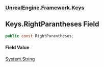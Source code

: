 ### [UnrealEngine.Framework](./UnrealEngine-Framework.md 'UnrealEngine.Framework').[Keys](./UnrealEngine-Framework-Keys.md 'UnrealEngine.Framework.Keys')
## Keys.RightParantheses Field
  
```csharp
public const RightParantheses;
```
#### Field Value
[System.String](https://docs.microsoft.com/en-us/dotnet/api/System.String 'System.String')  
